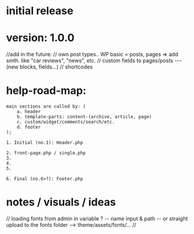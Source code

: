 # initial release
# version: 1.0.0

//add in the future:
// own post types.. WP basic = posts, pages => add smth. like "car reviews", "news", etc.
// custom fields to pages/posts --- (new blocks, fields...)
// shortcodes


# help-road-map:

    main sections are called by: (
        a. header
        b. template-parts: content-(archive, article, page)
        c. custom/widget/comments/search/etc.
        d. footer
    );

    1. Initial (no.1): Header.php

    2. front-page.php / single.php
    3.
    4.
    5.

    6. Final (no.6>?): Footer.php

# notes / visuals / ideas
// loading fonts from admin in variable ? -- name input & path -- or straight upload to the fonts folder --> theme/assets/fonts/...
//
